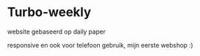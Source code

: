# Turbo-weekly
website gebaseerd op daily paper

responsive en ook voor telefoon gebruik, mijn eerste webshop :)
